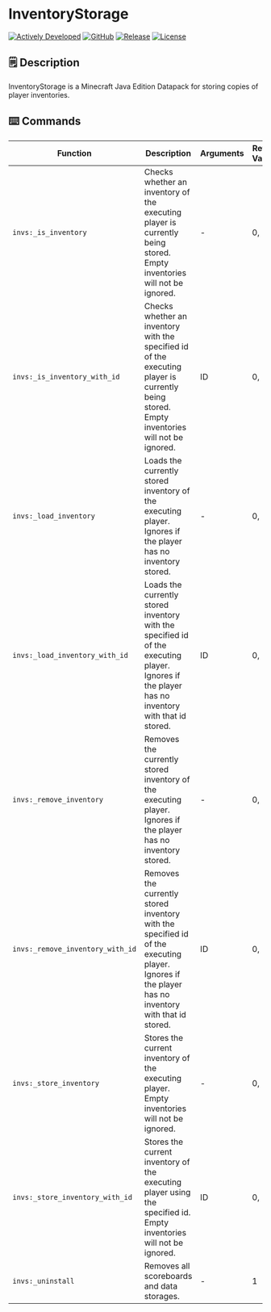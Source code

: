 # InventoryStorage
[![Actively Developed](https://img.shields.io/badge/status-actively_developed-brightgreen?style=for-the-badge)](https://github.com/fixyldev/fixyldev/blob/main/STATUS.md#actively-developed)
[![GitHub](https://img.shields.io/github/downloads/fixyldev/InventoryStorage/total?style=for-the-badge&logo=github&labelColor=gray&label)]()
[![Release](https://img.shields.io/github/v/release/fixyldev/InventoryStorage?style=for-the-badge)](https://github.com/fixyldev/InventoryStorage/releases)
[![License](https://img.shields.io/github/license/fixyldev/InventoryStorage?style=for-the-badge)](LICENSE)

## 🗒️ Description
InventoryStorage is a Minecraft Java Edition Datapack for storing copies of player inventories.

## ⌨️ Commands
| Function                         | Description                                                                                                                                          | Arguments | Return Values |
|----------------------------------|------------------------------------------------------------------------------------------------------------------------------------------------------|-----------|---------------|
| `invs:_is_inventory`             | Checks whether an inventory of the executing player is currently being stored.<br>Empty inventories will not be ignored.                             | -         | 0, 1          |
| `invs:_is_inventory_with_id`     | Checks whether an inventory with the specified id of the executing player is currently being stored.<br>Empty inventories will not be ignored.       | ID        | 0, 1          |
| `invs:_load_inventory`           | Loads the currently stored inventory of the executing player.<br>Ignores if the player has no inventory stored.                                      | -         | 0, 1          |
| `invs:_load_inventory_with_id`   | Loads the currently stored inventory with the specified id of the executing player.<br>Ignores if the player has no inventory with that id stored.   | ID        | 0, 1          |
| `invs:_remove_inventory`         | Removes the currently stored inventory of the executing player.<br>Ignores if the player has no inventory stored.                                    | -         | 0, 1          |
| `invs:_remove_inventory_with_id` | Removes the currently stored inventory with the specified id of the executing player.<br>Ignores if the player has no inventory with that id stored. | ID        | 0, 1          |
| `invs:_store_inventory`          | Stores the current inventory of the executing player.<br>Empty inventories will not be ignored.                                                      | -         | 0, 1          |
| `invs:_store_inventory_with_id`  | Stores the current inventory of the executing player using the specified id.<br>Empty inventories will not be ignored.                               | ID        | 0, 1          |
| `invs:_uninstall`                | Removes all scoreboards and data storages.                                                                                                           | -         | 1             |
